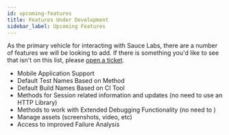 ```yaml
---
id: upcoming-features
title: Features Under Development
sidebar_label: Upcoming Features
---
```


As the primary vehicle for interacting with Sauce Labs, there are a number of features we will be looking
to add. If there is something you'd like to see that isn't on this list, please 
[open a ticket](https://github.com/saucelabs/sauce_bindings/issues/new).

* Mobile Application Support
* Default Test Names Based on Method
* Default Build Names Based on CI Tool
* Methods for Session related information and updates (no need to use an HTTP Library)
* Methods to work with Extended Debugging Functionality (no need to )
* Manage assets (screenshots, video, etc)
* Access to improved Failure Analysis
